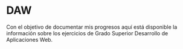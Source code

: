 # DAW

Con el objetivo de documentar mis progresos aquí está disponible la información sobre los ejercicios de Grado Superior Desarrollo de Aplicaciones Web.

